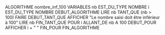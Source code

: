 ALGORITHME nombre_inf_100
VARIABLES
  nb EST_DU_TYPE NOMBRE
  i EST_DU_TYPE NOMBRE
DEBUT_ALGORITHME
  LIRE nb
  TANT_QUE (nb > 100) FAIRE
    DEBUT_TANT_QUE
      AFFICHER "Le nombre saisi doit être inférieur à 100"
      LIRE nb
    FIN_TANT_QUE
  POUR i ALLANT_DE nb A 100
    DEBUT_POUR
      AFFICHER i + " "
    FIN_POUR
FIN_ALGORITHME